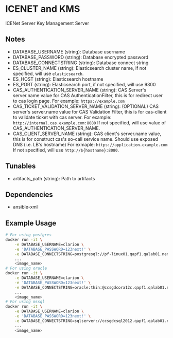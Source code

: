 # ICENET and KMS

ICENet Server
Key Management Server

## Notes

* DATABASE_USERNAME (string): Database username
* DATABASE_PASSWORD (string): Database encrypted password
* DATABASE_CONNECTSTRING (string): Database connect string
* ES_CLUSTER_NAME (string): Elasticsearch cluster name, if not specified, will use `elasticsearch`.
* ES_HOST (string): Elasticsearch hostname
* ES_PORT (string): Elasticsearch port, if not specified, will use 9300
* CAS_AUTHENTICATION_SERVER_NAME (string): CAS Server's server.name value for CAS AuthenticationFilter, this is for redirect user to cas login page.
    For example: `https://example.com`
* CAS_TICKET_VALIDATION_SERVER_NAME (string): (OPTIONAL) CAS server's server.name value for CAS Validation Filter, this is for cas-client to validate ticket with cas server.
    For example: `http://internal.cas.example.com:8080` If not specified, will use value of CAS_AUTHENTICATION_SERVER_NAME.
* CAS_CLIENT_SERVER_NAME (string): CAS client's server.name value, this is for construct cas's so-call service name. Should use exposed DNS (i.e. LB's hostname)
    For exmaple: `https://application.example.com` If not specified, will use `http://${hostname}:8080`.


## Tunables

* artifacts_path (string): Path to artifacts

## Dependencies

* ansible-xml

## Example Usage

```bash
# For using postgres
docker run -it \
    -e DATABASE_USERNAME=clarion \
    -e 'DATABASE_PASSWORD=123next!' \
    -e DATABASE_CONNECTSTRING=postgresql://pf-linux01.qapf1.qalab01.nextlabs.com:5432/clarion \
    ...
    <image_name>
# For using oracle
docker run -it \
    -e DATABASE_USERNAME=clarion \
    -e 'DATABASE_PASSWORD=123next!' \
    -e DATABASE_CONNECTSTRING=oracle:thin:@ccsgdcora12c.qapf1.qalab01.nextlabs.com:1521:orcl \
    ...
    <image_name>
# For using mssql
docker run -it \
    -e DATABASE_USERNAME=clarion \
    -e 'DATABASE_PASSWORD=123next!' \
    -e DATABASE_CONNECTSTRING=sqlserver://ccsgdcsql2012.qapf1.qalab01.nextlabs.com:1433;DatabaseName=clarion; \
    ...
    <image_name>
```





